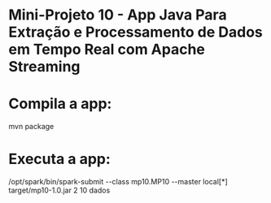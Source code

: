 # Mini-Projeto 10 - App Java Para Extração e Processamento de Dados em Tempo Real com Apache Streaming


# Compila a app:

mvn package


# Executa a app:

/opt/spark/bin/spark-submit --class mp10.MP10 --master local[*] target/mp10-1.0.jar 2 10 dados

